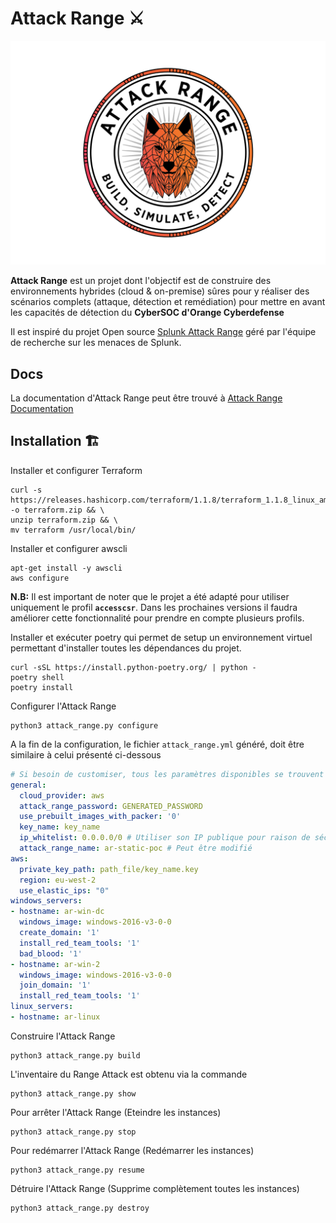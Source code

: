 # Attack Range ⚔️
![Attack Range Logo](docs/attack_range.png)

**Attack Range** est un projet dont l'objectif est de construire des environnements hybrides (cloud & on-premise) sûres pour y réaliser des scénarios complets (attaque, détection et remédiation) pour mettre en avant les capacités de détection du **CyberSOC d'Orange Cyberdefense**

Il est inspiré du projet Open source [Splunk Attack Range](https://attack-range.readthedocs.io/en/latest/) géré par l'équipe de recherche sur les menaces de Splunk.


## Docs
La documentation d'Attack Range peut être trouvé à [Attack Range Documentation](https://wiki.toolbox.prod-client.itm.lan/fr/Projets/Transverses/POCs/attack_range/home)


## Installation 🏗

Installer et configurer Terraform

```shell
curl -s https://releases.hashicorp.com/terraform/1.1.8/terraform_1.1.8_linux_amd64.zip -o terraform.zip && \
unzip terraform.zip && \
mv terraform /usr/local/bin/
```

Installer et configurer awscli

```shell
apt-get install -y awscli
aws configure
```
**N.B:** Il est important de noter que le projet a été adapté pour utiliser uniquement le profil **`accesscsr`**. Dans les prochaines versions il faudra améliorer cette fonctionnalité pour prendre en compte plusieurs profils.


Installer et exécuter poetry qui permet de setup un environnement virtuel permettant d'installer toutes les dépendances du projet.

```shell
curl -sSL https://install.python-poetry.org/ | python -
poetry shell
poetry install
```

Configurer l'Attack Range

```shell
python3 attack_range.py configure
```

A la fin de la configuration, le fichier `attack_range.yml` généré, doit être similaire à celui présenté ci-dessous

```yaml
# Si besoin de customiser, tous les paramètres disponibles se trouvent dans le fichier configs/attack_range_default.yml
general:
  cloud_provider: aws
  attack_range_password: GENERATED_PASSWORD
  use_prebuilt_images_with_packer: '0'
  key_name: key_name
  ip_whitelist: 0.0.0.0/0 # Utiliser son IP publique pour raison de sécurité
  attack_range_name: ar-static-poc # Peut être modifié
aws:
  private_key_path: path_file/key_name.key
  region: eu-west-2
  use_elastic_ips: "0"
windows_servers:
- hostname: ar-win-dc
  windows_image: windows-2016-v3-0-0
  create_domain: '1'
  install_red_team_tools: '1'
  bad_blood: '1'
- hostname: ar-win-2
  windows_image: windows-2016-v3-0-0
  join_domain: '1'
  install_red_team_tools: '1'
linux_servers:
- hostname: ar-linux
```

Construire l'Attack Range

```shell
python3 attack_range.py build
```

L'inventaire du Range Attack est obtenu via la commande

```shell
python3 attack_range.py show
```

Pour arrêter l'Attack Range (Eteindre les instances)

```shell
python3 attack_range.py stop
```

Pour redémarrer l'Attack Range (Redémarrer les instances)

```shell
python3 attack_range.py resume
```

Détruire l'Attack Range (Supprime complètement toutes les instances)

```shell
python3 attack_range.py destroy
```